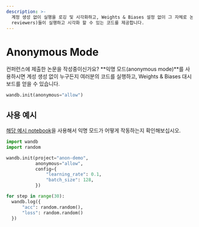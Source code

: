 ```yaml
---
description: >-
  계정 생성 없이 실행을 로깅 및 시각화하고, Weights & Biases 설정 없이 그 자체로 논문 검토자(paper
  reviewers)들이 실행하고 시각화 할 수 있는 코드를 제공합니다.
---
```


# Anonymous Mode

 컨퍼런스에 제출한 논문을 작성중이신가요? **익명 모드\(anonymous mode\)**를 사용하시면 계성 생성 없이 누구든지 여러분의 코드를 실행하고, Weights & Biases 대시보드를 얻을 수 있습니다.

```python
wandb.init(anonymous="allow")
```

##  **사용 예시**

 [해당 예시 notebook](http://bit.ly/anon-mode)을 사용해서 익명 모드가 어떻게 작동하는지 확인해보십시오.

```python
import wandb
import random

wandb.init(project="anon-demo", 
           anonymous="allow",
           config={
               "learning_rate": 0.1,
               "batch_size": 128,
           })

for step in range(30):
  wandb.log({
      "acc": random.random(),
      "loss": random.random()
  })
```

